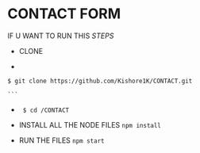 # CONTACT FORM

IF U WANT TO RUN THIS 
 *STEPS*
 *  CLONE 
 *   ```shell
    $ git clone https://github.com/Kishore1K/CONTACT.git
    
    ```
 * ```shell
    $ cd /CONTACT 
   ```

 * INSTALL ALL THE NODE FILES  `npm install` 
 
 * RUN THE FILES `npm start`
